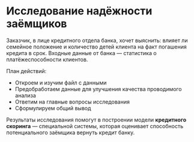 # Исследование надёжности заёмщиков

Заказчик, в лице кредитного отдела банка, хочет выяснить: влияет ли семейное положение и количество детей клиента на факт погашения кредита в срок. Входные данные от банка — статистика о платёжеспособности клиентов.

План действий:
- Откроем и изучим файл с данными
- Предобработаем данные для улучшения качества проводимого анализа
- Ответим на главные вопросы исследования
- Сформулируем общий вывод

Результаты исследования помогут в построении модели **кредитного скоринга** — специальной системы, которая оценивает способность потенциального заёмщика вернуть кредит банку.
